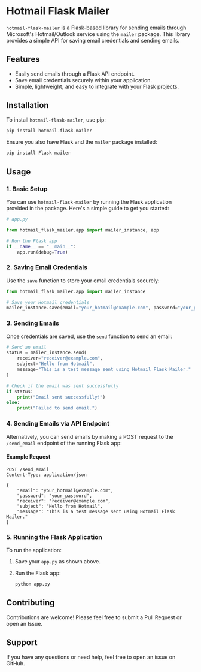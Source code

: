 # Hotmail Flask Mailer

`hotmail-flask-mailer` is a Flask-based library for sending emails through Microsoft's Hotmail/Outlook service using the `mailer` package. This library provides a simple API for saving email credentials and sending emails.


## Features

- Easily send emails through a Flask API endpoint.
- Save email credentials securely within your application.
- Simple, lightweight, and easy to integrate with your Flask projects.

## Installation

To install `hotmail-flask-mailer`, use pip:

```bash
pip install hotmail-flask-mailer
```

Ensure you also have Flask and the `mailer` package installed:

```bash
pip install Flask mailer
```

## Usage

### 1. Basic Setup

You can use `hotmail-flask-mailer` by running the Flask application provided in the package. Here's a simple guide to get you started:

```python
# app.py

from hotmail_flask_mailer.app import mailer_instance, app

# Run the Flask app
if __name__ == "__main__":
    app.run(debug=True)
```

### 2. Saving Email Credentials

Use the `save` function to store your email credentials securely:

```python
from hotmail_flask_mailer.app import mailer_instance

# Save your Hotmail credentials
mailer_instance.save(email="your_hotmail@example.com", password="your_password")
```

### 3. Sending Emails

Once credentials are saved, use the `send` function to send an email:

```python
# Send an email
status = mailer_instance.send(
    receiver="receiver@example.com",
    subject="Hello from Hotmail",
    message="This is a test message sent using Hotmail Flask Mailer."
)

# Check if the email was sent successfully
if status:
    print("Email sent successfully!")
else:
    print("Failed to send email.")
```

### 4. Sending Emails via API Endpoint

Alternatively, you can send emails by making a POST request to the `/send_email` endpoint of the running Flask app:

#### Example Request

```http
POST /send_email
Content-Type: application/json

{
    "email": "your_hotmail@example.com",
    "password": "your_password",
    "receiver": "receiver@example.com",
    "subject": "Hello from Hotmail",
    "message": "This is a test message sent using Hotmail Flask Mailer."
}
```

### 5. Running the Flask Application

To run the application:

1. Save your `app.py` as shown above.
2. Run the Flask app:

   ```bash
   python app.py
   ```

## Contributing

Contributions are welcome! Please feel free to submit a Pull Request or open an Issue.

## Support

If you have any questions or need help, feel free to open an issue on GitHub.
